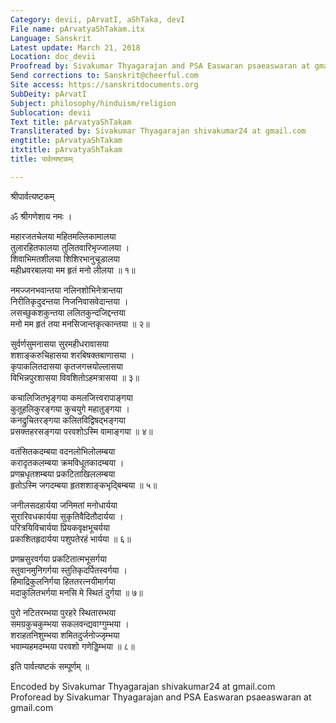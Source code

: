 ```yaml
---
Category: devii, pArvatI, aShTaka, devI
File name: pArvatyaShTakam.itx
Language: Sanskrit
Latest update: March 21, 2018
Location: doc_devii
Proofread by: Sivakumar Thyagarajan and PSA Easwaran psaeaswaran at gmail.com
Send corrections to: Sanskrit@cheerful.com
Site access: https://sanskritdocuments.org
SubDeity: pArvatI
Subject: philosophy/hinduism/religion
Sublocation: devii
Text title: pArvatyaShTakam
Transliterated by: Sivakumar Thyagarajan shivakumar24 at gmail.com
engtitle: pArvatyaShTakam
itxtitle: pArvatyaShTakam
title: पार्वत्यष्टकम्

---
```

  
 श्रीपार्वत्यष्टकम्   
  
ॐ श्रीगणेशाय नमः ।  
  
महारजतचेलया महितमल्लिकामालया  
    तुलारहितफालया तुलितवारिभृज्जालया ।  
शिवाभिमतशीलया शिशिरभानुचूडालया  
    महीध्रवरबालया मम हृतं मनो लीलया ॥ १॥  
  
नमज्जनभवान्तया नलिनशोभिनेत्रान्तया  
    निरीतिकृदुदन्तया निजनिवासवेदान्तया ।  
लसच्छुकशकुन्तया ललितकुन्दजिद्दन्तया  
    मनो मम हृतं तया मनसिजान्तकृत्कान्तया ॥ २॥  
  
सुर्वर्णसुमनासया सुरमहीधरावासया  
    शशाङ्करुचिहासया शरबिषक्तबाणासया ।  
कृपाकलितदासया कृतजगत्त्रयोल्लासया  
    विभिन्नपुरशासया विवशितोऽहमत्रासया ॥ ३॥  
  
कचालिजितभृङ्गया कमलजित्त्वरापाङ्गया  
    कुतूहलिकुरङ्गया कुचयुगे महातुङ्गया ।  
कनद्रुचितरङ्गया कलितविद्विषद्भङ्गया  
    प्रसक्तहरसङ्गया परवशोऽस्मि वामाङ्गया ॥ ४॥  
  
वतंसितकदम्बया वदनलोभिलोलम्बया  
    करादृतकलम्बया क्रमविधूतकादम्बया ।  
प्रणम्रधृतशम्बया प्रकटिताखिललम्बया  
    हृतोऽस्मि जगदम्बया हृतशशाङ्कभृद्बिम्बया ॥ ५॥  
  
जनीलसदहार्यया जनिमतां मनोधार्यया  
    सुरारिवधकार्यया सुकृतिवैदितौदार्यया ।  
परित्रयिविचार्यया प्रियकवृक्षभूचर्यया  
    प्रकाशितहृदार्यया पशुपतेरहं भार्यया ॥ ६॥  
  
प्रणम्रसुरवर्गया प्रकटितात्मभूसर्गया  
    स्तुवानमुनिगर्गया स्तुतिकृदर्पितस्वर्गया ।  
हिमाद्रिकुलनिर्गया हिततरत्नयीमार्गया  
    मदाकुलितभर्गया मनसि मे स्थितं दुर्गया ॥ ७॥  
  
पुरो नटितरम्भया पुरहरे स्थितारम्भया  
    समग्रकुचकुम्भया सकलवन्द्यवाग्गुम्भया ।  
शराहतनिशुम्भया शमितदुर्जनोज्जृम्भया  
    भवाम्यहमदम्भया परवशो गणेड्डिम्भया ॥ ८॥  
  
इति पार्वत्यष्टकं सम्पूर्णम् ॥  
  
  
Encoded by Sivakumar Thyagarajan shivakumar24 at gmail.com  
Proforead by Sivakumar Thyagarajan and PSA Easwaran psaeaswaran at gmail.com  
  
